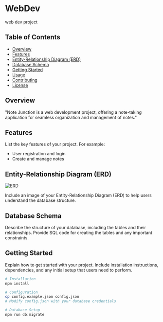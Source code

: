 # WebDev
web dev project

## Table of Contents

- [Overview](#overview)
- [Features](#features)
- [Entity-Relationship Diagram (ERD)](#entity-relationship-diagram-erd)
- [Database Schema](#database-schema)
- [Getting Started](#getting-started)
- [Usage](#usage)
- [Contributing](#contributing)
- [License](#license)

## Overview

"Note Junction is a web development project, offering a note-taking application for seamless organization and management of notes."

## Features

List the key features of your project. For example:
- User registration and login
- Create and manage notes

## Entity-Relationship Diagram (ERD)

![ERD](https://github.com/aqsat/WebDev/blob/main/ER%20Diagram.PNG)

Include an image of your Entity-Relationship Diagram (ERD) to help users understand the database structure.

## Database Schema

Describe the structure of your database, including the tables and their relationships. Provide SQL code for creating the tables and any important constraints.

## Getting Started

Explain how to get started with your project. Include installation instructions, dependencies, and any initial setup that users need to perform.

```bash
# Installation
npm install

# Configuration
cp config.example.json config.json
# Modify config.json with your database credentials

# Database Setup
npm run db:migrate
